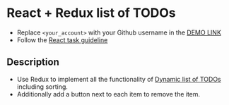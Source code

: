 # React + Redux list of TODOs
- Replace `<your_account>` with your Github username in the
  [DEMO LINK](https://ZUBOV-ILLIA.github.io/react_redux-list-of-todos/)
- Follow the [React task guideline](https://github.com/mate-academy/react_task-guideline#react-tasks-guideline)

## Description
- Use Redux to implement all the functionality of [Dynamic list of TODOs](https://github.com/mate-academy/react_dynamic-list-of-todos#description) including sorting.
- Additionally add a button next to each item to remove the item.

